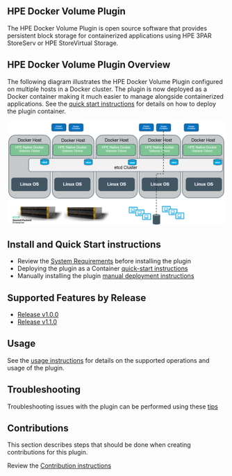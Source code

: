 ## HPE Docker Volume Plugin

The HPE Docker Volume Plugin is open source software that provides persistent block storage for containerized applications using HPE 3PAR StoreServ or HPE StoreVirtual Storage. 

## HPE Docker Volume Plugin Overview
The following diagram illustrates the HPE Docker Volume Plugin configured on multiple hosts in a Docker cluster. The plugin is now deployed as a Docker container making it much easier to manage alongside containerized applications. See the [quick start instructions](/quick-start/README.md) for details on how to deploy the plugin container.


![HPE Docker Volume Plugin](/docs/img/HPE-DockerVolumePlugin-Overview.png "Storage Overview")

## Install and Quick Start instructions

* Review the [System Requirements](/docs/system-reqs.md) before installing the plugin
* Deploying the plugin as a Container [quick-start instructions](/quick-start/README.md)
* Manually installing the plugin [manual deployment instructions](docs/manual-install.md)


## Supported Features by Release

* [Release v1.0.0](/docs/releases/release-v1.0.0.md)
* [Release v1.1.0](/docs/releases/release-v1.1.0.md)

## Usage

See the [usage instructions](/docs/usage.md) for details on the supported operations and usage of the plugin.

## Troubleshooting

Troubleshooting issues with the plugin can be performed using these [tips](/docs/troubleshooting.md) 

## Contributions

This section describes steps that should be done when creating contributions for this plugin.

Review the [Contribution instructions](/docs/contribute.md) 

